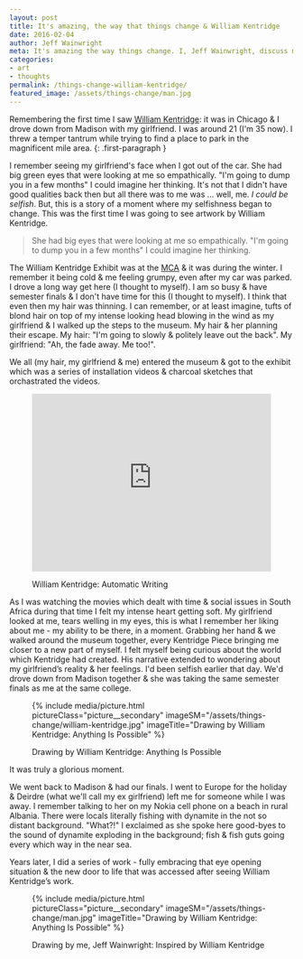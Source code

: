 ```yaml
---
layout: post
title: It's amazing, the way that things change & William Kentridge
date: 2016-02-04
author: Jeff Wainwright
meta: It's amazing the way things change. I, Jeff Wainwright, discuss myself & the first time I saw a William Kentridge exhibit
categories:
- art
- thoughts
permalink: /things-change-william-kentridge/
featured_image: /assets/things-change/man.jpg
---
```


Remembering the first time I saw [William Kentridge](//en.wikipedia.org/wiki/William_Kentridge): it was in Chicago & I drove down from Madison with my girlfriend. I was around 21 (I'm 35 now). I threw a temper tantrum while trying to find a place to park in the magnificent mile area.
{: .first-paragraph }

I remember seeing my girlfriend's face when I got out of the car. She had big green eyes that were looking at me so empathically. "I'm going to dump you in a few months" I could imagine her thinking. It's not that I didn't have good qualities back then but all there was to me was ... well, me. _I could be selfish_. But, this is a story of a moment where my selfishness began to change. This was the first time I was going to see artwork by William Kentridge.

> She had big eyes that were looking at me so empathically. "I'm going to dump you in a few months" I could imagine her thinking.

The William Kentridge Exhibit was at the [MCA](//mcachicago.org/Home) & it was during the winter. I remember it being cold & me feeling grumpy, even after my car was parked. I drove a long way get here (I thought to myself). I am so busy & have semester finals & I don't have time for this (I thought to myself). I think that even then my hair was thinning. I can remember, or at least imagine, tufts of blond hair on top of my intense looking head blowing in the wind as my girlfriend & I walked up the steps to the museum. My hair & her planning their escape. My hair: "I'm going to slowly & politely leave out the back". My girlfriend: "Ah, the fade away. Me too!".

We all (my hair, my girlfriend & me) entered the museum & got to the exhibit which was a series of installation videos & charcoal sketches that orchastrated the videos.

<figure class="figure figure--full">
<iframe style="height: auto; min-height: 315px; width: 100%;" src="https://www.youtube.com/embed/OmvK7A84dlk" frameborder="0" allowfullscreen></iframe>
	<figcaption class="figure__caption">
		<p>William Kentridge: Automatic Writing</p>
	</figcaption>
</figure>

As I was watching the movies which dealt with time & social issues in South Africa during that time I felt my intense heart getting soft. My girlfriend looked at me, tears welling in my eyes, this is what I remember her liking about me - my ability to be there, in a moment. Grabbing her hand & we walked around the museum together, every Kentridge Piece bringing me closer to a new part of myself. I felt myself being curious about the world which Kentridge had created. His narrative extended to wondering about my girlfriend’s reality & her feelings. I'd been selfish earlier that day. We'd drove down from Madison together & she was taking the same semester finals as me at the same college.

<figure class="figure figure--full">
{% include media/picture.html pictureClass="picture__secondary" imageSM="/assets/things-change/william-kentridge.jpg" imageTitle="Drawing by William Kentridge: Anything Is Possible" %}
	<figcaption class="figure__caption">
		<p>Drawing by William Kentridge: Anything Is Possible</p>
	</figcaption>
</figure>

It was truly a glorious moment.

We went back to Madison & had our finals. I went to Europe for the holiday & Deirdre (what we'll call my ex girlfriend) left me for someone while I was away. I remember talking to her on my Nokia cell phone on a beach in rural Albania. There were locals literally fishing with dynamite in the not so distant background. "What?!" I exclaimed as she spoke here good-byes to the sound of dynamite exploding in the background; fish & fish guts going every which way in the near sea.

Years later, I did a series of work - fully embracing that eye opening situation & the new door to life that was accessed after seeing William Kentridge’s work.

<figure class="figure figure--full">
{% include media/picture.html pictureClass="picture__secondary" imageSM="/assets/things-change/man.jpg" imageTitle="Drawing by William Kentridge: Anything Is Possible" %}
	<figcaption class="figure__caption">
		<p>Drawing by me, Jeff Wainwright: Inspired by William Kentridge</p>
	</figcaption>
</figure>





